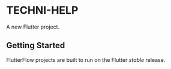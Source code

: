 # TECHNI-HELP

A new Flutter project.

## Getting Started

FlutterFlow projects are built to run on the Flutter _stable_ release.
